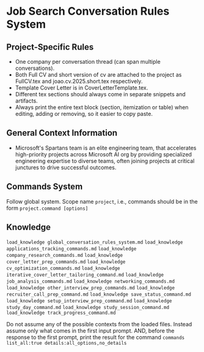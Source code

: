 # Job Search Conversation Rules System
## Project-Specific Rules
- One company per conversation thread (can span multiple conversations).
- Both Full CV and short version of cv are attached to the project as FullCV.tex and joao.cv.2025.short.tex respectively.
- Template Cover Letter is in CoverLetterTemplate.tex.
- Different tex sections should always come in separate snippets and artifacts.
- Always print the entire text block (section, itemization or table) when editing, adding or removing, so it easier to copy paste.

## General Context Information
- Microsoft's Spartans team is an elite engineering team, that accelerates high-priority projects across Microsoft AI org by providing specialized engineering expertise to diverse teams, often joining projects at critical junctures to drive successful outcomes.

## Commands System
Follow global system.
Scope name `project`, i.e., commands should be in the form `project.command [options]`

## Knowledge
`load_knowledge global_conversation_rules_system.md`
`load_knowledge applications_tracking_commands.md`
`load_knowledge company_research_commands.md`
`load_knowledge cover_letter_prep_commands.md`
`load_knowledge cv_optimization_commands.md`
`load_knowledge iterative_cover_letter_tailoring_command.md`
`load_knowledge job_analysis_commands.md`
`load_knowledge networking_commands.md`
`load_knowledge other_interview_prep_commands.md`
`load_knowledge recruiter_call_prep_command.md`
`load_knowledge save_status_command.md`
`load_knowledge setup_interview_prep_command.md`
`load_knowledge study_day_command.md`
`load_knowledge study_session_command.md`
`load_knowledge track_progress_command.md`

Do not assume any of the possible contexts from the loaded files. Instead assume only what comes in the first input prompt. AND, before the response to the first prompt, print the result for the command `commands list_all:true details:all_options,no_details`